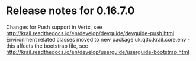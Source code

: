 # Release notes for 0.16.7.0

Changes for Push support in Vertx, see http://krail.readthedocs.io/en/develop/devguide/devguide-push.html
Environment related classes moved to new package uk.q3c.krail.core.env - this affects the bootstrap file, see http://krail.readthedocs.io/en/develop/userguide/userguide-bootstrap.html
